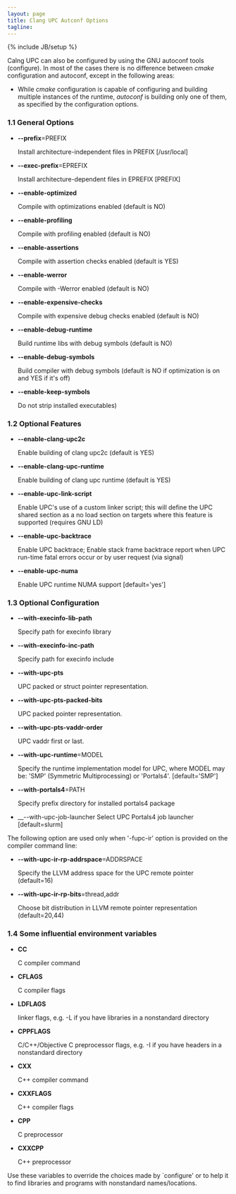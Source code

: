 ```yaml
---
layout: page
title: Clang UPC Autconf Options
tagline:
---
```

{% include JB/setup %}

Calng UPC can also be configured by using the GNU autoconf tools (configure).
In most of the cases there is no difference between _cmake_ configuration and
autoconf, except in the following areas:

* While _cmake_ configuration is capable of configuring and building multiple
  instances of the runtime, _autoconf_ is building only one of them, as
  specified by the configuration options.


### 1.1 General Options
* __--prefix__=PREFIX

  Install architecture-independent files in PREFIX [/usr/local]

* __--exec-prefix__=EPREFIX

  Install architecture-dependent files in EPREFIX [PREFIX]

* __--enable-optimized__

  Compile with optimizations enabled (default is NO)

* __--enable-profiling__

  Compile with profiling enabled (default is NO)

* __--enable-assertions__

  Compile with assertion checks enabled (default is YES)

* __--enable-werror__

  Compile with -Werror enabled (default is NO)

* __--enable-expensive-checks__

  Compile with expensive debug checks enabled (default is NO)

* __--enable-debug-runtime__

  Build runtime libs with debug symbols (default is NO)

* __--enable-debug-symbols__

  Build compiler with debug symbols (default is NO if
  optimization is on and YES if it's off)

* __--enable-keep-symbols__

  Do not strip installed executables)

### 1.2 Optional Features

* __--enable-clang-upc2c__

  Enable building of clang upc2c (default is YES)

* __--enable-clang-upc-runtime__

  Enable building of clang upc runtime (default is YES)

* __--enable-upc-link-script__

  Enable UPC's use of a custom linker script; this
  will define the UPC shared section as a no load
  section on targets where this feature is supported
  (requires GNU LD)

* __--enable-upc-backtrace__

  Enable UPC backtrace; Enable stack frame backtrace
  report when UPC run-time fatal errors occur or by
  user request (via signal)

* __--enable-upc-numa__

  Enable UPC runtime NUMA support [default='yes']

### 1.3 Optional Configuration 

* __--with-execinfo-lib-path__

  Specify path for execinfo library

* __--with-execinfo-inc-path__

  Specify path for execinfo include

* __--with-upc-pts__

  UPC packed or struct pointer representation.

* __--with-upc-pts-packed-bits__

  UPC packed pointer representation.

* __--with-upc-pts-vaddr-order__

  UPC vaddr first or last.

* __--with-upc-runtime__=MODEL

  Specify the runtime implementation model for UPC,
  where MODEL may be: 'SMP' (Symmetric
  Multiprocessing) or 'Portals4'. [default='SMP']

* __--with-portals4__=PATH

  Specify prefix directory for installed portals4 package

* __--with-upc-job-launcher Select UPC Portals4 job launcher [default=slurm]

The following option are used only when '-fupc-ir' option is provided
on the compiler command line:

* __--with-upc-ir-rp-addrspace__=ADDRSPACE

  Specify the LLVM address space for the UPC remote pointer (default=16)

* __--with-upc-ir-rp-bits__=thread,addr

  Choose bit distribution in LLVM remote pointer representation
  (default=20,44)

### 1.4 Some influential environment variables

* __CC__

  C compiler command

* __CFLAGS__

  C compiler flags

* __LDFLAGS__

  linker flags, e.g. -L<lib dir> if you have libraries in a
  nonstandard directory <lib dir>

* __CPPFLAGS__

  C/C++/Objective C preprocessor flags, e.g. -I<include dir> if
  you have headers in a nonstandard directory <include dir>

* __CXX__

  C++ compiler command

* __CXXFLAGS__

  C++ compiler flags

* __CPP__

  C preprocessor

* __CXXCPP__

  C++ preprocessor

Use these variables to override the choices made by `configure' or to help
it to find libraries and programs with nonstandard names/locations.
